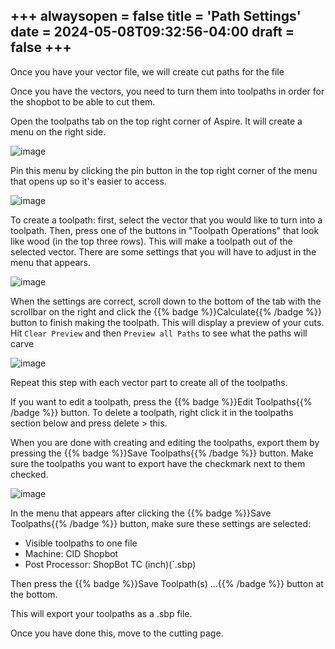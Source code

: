 +++
alwaysopen = false
title = 'Path Settings'
date = 2024-05-08T09:32:56-04:00
draft = false
+++
---

Once you have your vector file, we will create cut paths for the file

Once you have the vectors, you need to turn them into toolpaths in order for the shopbot to be able to cut them.

Open the toolpaths tab on the top right corner of Aspire. It will create a menu on the right side. 

![image](/images/1.png)

Pin this menu by clicking the pin button in the top right corner of the menu that opens up so it's easier to access.

![image](/images/1.png) 

To create a toolpath: first, select the vector that you would like to turn into a toolpath. Then, press one of the buttons in "Toolpath Operations" that look like wood (in the top three rows). This will make a toolpath out of the selected vector. There are some settings that you will have to adjust in the menu that appears. 

![image](/images/1.png)

When the settings are correct, scroll down to the bottom of the tab with the scrollbar on the right and click the {{% badge %}}Calculate{{% /badge %}} button to finish making the toolpath. This will display a preview of your cuts. Hit `Clear Preview` and then `Preview all Paths` to see what the paths will carve

![image](/images/1.png)

Repeat this step with each vector part to create all of the toolpaths. 

If you want to edit a toolpath, press the {{% badge %}}Edit Toolpaths{{% /badge %}} button. To delete a toolpath, right click it in the toolpaths section below and press delete > this.

When you are done with creating and editing the toolpaths, export them by pressing the {{% badge %}}Save Toolpaths{{% /badge %}} button. Make sure the toolpaths you want to export have the checkmark next to them checked.

![image](/images/1.png)

In the menu that appears after clicking the {{% badge %}}Save Toolpaths{{% /badge %}} button, make sure these settings are selected:

- Visible toolpaths to one file
- Machine: CID Shopbot
- Post Processor: ShopBot TC (inch)(`.sbp)

Then press the {{% badge %}}Save Toolpath(s) ...{{% /badge %}} button at the bottom.

This will export your toolpaths as a .sbp file.

Once you have done this, move to the cutting page.


